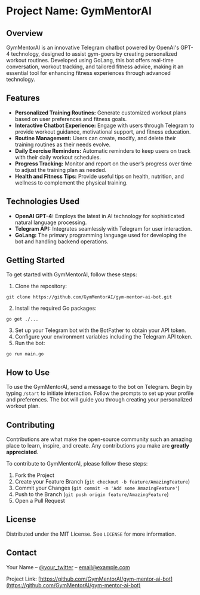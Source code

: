 # Project Name: GymMentorAI

## Overview
GymMentorAI is an innovative Telegram chatbot powered by OpenAI's GPT-4 technology, designed to assist gym-goers by creating personalized workout routines. Developed using GoLang, this bot offers real-time conversation, workout tracking, and tailored fitness advice, making it an essential tool for enhancing fitness experiences through advanced technology.

## Features
- **Personalized Training Routines:** Generate customized workout plans based on user preferences and fitness goals.
- **Interactive Chatbot Experience:** Engage with users through Telegram to provide workout guidance, motivational support, and fitness education.
- **Routine Management:** Users can create, modify, and delete their training routines as their needs evolve.
- **Daily Exercise Reminders:** Automatic reminders to keep users on track with their daily workout schedules.
- **Progress Tracking:** Monitor and report on the user’s progress over time to adjust the training plan as needed.
- **Health and Fitness Tips:** Provide useful tips on health, nutrition, and wellness to complement the physical training.

## Technologies Used
- **OpenAI GPT-4:** Employs the latest in AI technology for sophisticated natural language processing.
- **Telegram API:** Integrates seamlessly with Telegram for user interaction.
- **GoLang:** The primary programming language used for developing the bot and handling backend operations.

## Getting Started
To get started with GymMentorAI, follow these steps:
1. Clone the repository:
```
git clone https://github.com/GymMentorAI/gym-mentor-ai-bot.git
```
2. Install the required Go packages:
```
go get ./...
```
3. Set up your Telegram bot with the BotFather to obtain your API token.
4. Configure your environment variables including the Telegram API token.
5. Run the bot:
```
go run main.go
```

## How to Use
To use the GymMentorAI, send a message to the bot on Telegram. Begin by typing `/start` to initiate interaction. Follow the prompts to set up your profile and preferences. The bot will guide you through creating your personalized workout plan.

## Contributing
Contributions are what make the open-source community such an amazing place to learn, inspire, and create. Any contributions you make are **greatly appreciated**.

To contribute to GymMentorAI, please follow these steps:
1. Fork the Project
2. Create your Feature Branch (`git checkout -b feature/AmazingFeature`)
3. Commit your Changes (`git commit -m 'Add some AmazingFeature'`)
4. Push to the Branch (`git push origin feature/AmazingFeature`)
5. Open a Pull Request

## License
Distributed under the MIT License. See `LICENSE` for more information.

## Contact
Your Name – [@your_twitter](https://twitter.com/your_twitter) – email@example.com

Project Link: [https://github.com/GymMentorAI/gym-mentor-ai-bot](https://github.com/GymMentorAI/gym-mentor-ai-bot)
